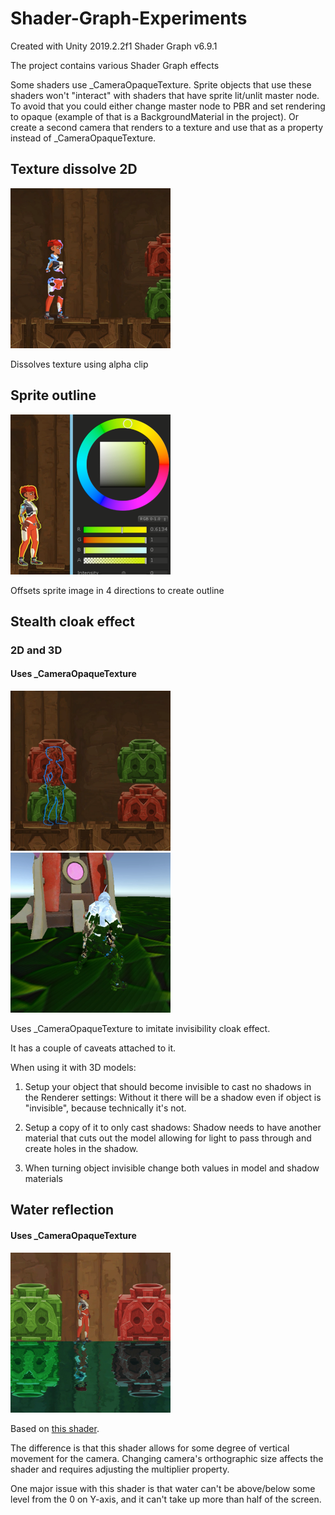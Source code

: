 # Shader-Graph-Experiments

Created with Unity 2019.2.2f1
Shader Graph v6.9.1

The project contains various Shader Graph effects

Some shaders use \_CameraOpaqueTexture. Sprite objects that use these shaders won't "interact" with shaders that have sprite lit/unlit master node. To avoid that you could either change master node to PBR and set rendering to opaque (example of that is a BackgroundMaterial in the project). Or create a second camera that renders to a texture and use that as a property instead of \_CameraOpaqueTexture.

## Texture dissolve 2D
<img src="https://github.com/gamedevserj/Shader-Graph-Experiments/blob/master/Images/Dissolve2D.png" height="256">

Dissolves texture using alpha clip

## Sprite outline
<img src="https://github.com/gamedevserj/Shader-Graph-Experiments/blob/master/Images/Outline2D.png" height="256">

Offsets sprite image in 4 directions to create outline

## Stealth cloak effect
### 2D and 3D
#### Uses \_CameraOpaqueTexture
<img src="https://github.com/gamedevserj/Shader-Graph-Experiments/blob/master/Images/StealthCloak2D-WithOutline.png" height="256"> <img src="https://github.com/gamedevserj/Shader-Graph-Experiments/blob/master/Images/StealthCloak3D.png" height="256">

Uses \_CameraOpaqueTexture to imitate invisibility cloak effect.

It has a couple of caveats attached to it. 

When using it with 3D models:
1. Setup your object that should become invisible to cast no shadows in the Renderer settings:
Without it there will be a shadow even if object is "invisible", because technically it's not.

2. Setup a copy of it to only cast shadows:
Shadow needs to have another material that cuts out the model allowing for light to pass through and create holes in the shadow.

3. When turning object invisible change both values in model and shadow materials 

## Water reflection
#### Uses \_CameraOpaqueTexture
<img src="https://github.com/gamedevserj/Shader-Graph-Experiments/blob/master/Images/Water2D.png" height="256">

Based on [this shader](https://www.reddit.com/r/Unity2D/comments/fcxjbu/i_always_wanted_to_create_water_reflection_shader/).

The difference is that this shader allows for some degree of vertical movement for the camera. Changing camera's orthographic size affects the shader and requires adjusting the multiplier property. 

One major issue with this shader is that water can't be above/below some level from the 0 on Y-axis, and it can't take up more than half of the screen.

